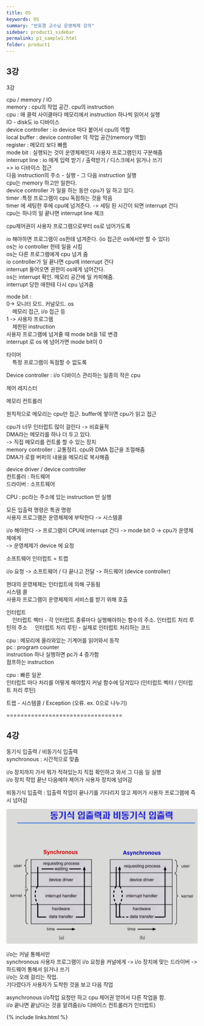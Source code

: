 ```yaml
---
title: OS
keywords: OS
summary: "반효경 교수님 운영체제 강의"
sidebar: product1_sidebar
permalink: p1_sample1.html
folder: product1
---
```


## 3강

3강  

cpu / memory / IO  
memory : cpu의 작업 공간. cpu의 instruction  
cpu : 매 클럭 사이클마다 메모리에서 instruction 하나씩 읽어서 실행  
IO - disk도 io 디바이스  
device controller : io device 마다 붙어서 cpu의 역할  
local buffer : device controller 의 작업 공간(memory 역할)  
register : 메모리 보다 빠름  
mode bit : 실행되는 것이 운영체제인지 사용자 프로그램인지 구분해줌  
interrupt line : io 에게 입력 받기 / 출력받기 / 디스크에서 읽거나 쓰기   
=> io 디바이스 접근  
다음 instruction의 주소 - 실행 - 그 다음 instruction 실행  
cpu는 memory 하고만 일한다.  
device controller 가 일을 하는 동안 cpu가 일 하고 있다.  
timer :특정 프로그램이 cpu 독점하는 것을 막음  
timer 에 세팅한 후에 cpu에 넘겨준다. -> 세팅 된 시간이 되면 interrupt 건다  
cpu는 하나의 일 끝나면 interrupt line 체크  
    
cpu제어권이 사용자 프로그램으로부터 os로 넘어가도록  
   
io 해야하면 프로그램이 os한테 넘겨준다. (io 접근은 os에서만 할 수 있다)  
os는 io controller 한테 일을 시킴  
os는 다른 프로그램에게 cpu 넘겨 줌  
io controller가 일 끝나면 cpu에 interrupt 건다  
interrupt 들어오면 권한이 os에게 넘어간다.  
os는 interrupt 확인. 메모리 공간에 일 카피해줌.   
interrupt 당한 애한테 다시 cpu 넘겨줌  
  
mode bit :   
0-> 모니터 모드. 커널모드. os  
&#160;&#160;&#160;&#160;메모리 접근, i/o 접근 등  
1 -> 사용자 프로그램  
&#160;&#160;&#160;&#160;제한된 instruction  
사용자 프로그램에 넘겨줄 때 mode bit을 1로 변경  
interrupt 로 os 에 넘어가면 mode bit이 0  
  
타이머  
&#160;&#160;&#160;&#160;특정 프로그램이 독점할 수 없도록  

Device controller : i/o 디바이스 관리하는 일종의 작은 cpu  
 
제어 레지스터  
 
메모리 컨트롤러  

원칙적으로 메모리는 cpu만 접근. buffer에 쌓이면 cpu가 읽고 접근  

cpu가 너무 인터럽트 많이 걸린다 -> 비효율적  
DMA라는 메모리를 하나 더 두고 있다.  
-> 직접 메모리를 컨트롤 할 수 있는 장치  
memory controller : 교통정리. cpu와 DMA 접근을 조절해줌  
DMA가 로컬 버퍼의 내용을 메모리로 복사해줌  

device driver / device controller  
컨트롤러 : 하드웨어  
드라이버 : 소프트웨어  

CPU : pc라는 주소에 있는 instruction 만 실행  

모든 입출력 명령은 특권 명령  
사용자 프로그램은 운영체제에 부탁한다 -> 시스템콜  

i/o 해야한다 -> 프로그램이 CPU에 interrupt 건다 -> mode bit 0 -> cpu가 운영체제에게  
-> 운영체제가 device 에 요청  

소프트웨어 인터럽트 = 트랩  

i/o 요청 -> 소프트웨어 / 다 끝나고 전달 -> 하드웨어 (device controller)  

현대의 운영체제는 인터럽트에 의해 구동됨  
시스템 콜  
사용자 프로그램이 운영체제의 서비스를 받기 위해 호출   

인터럽트  
&#160;&#160;&#160;&#160;인터럽트 벡터 - 각 인터럽트 종류마다 실행해야하는 함수의 주소. 인터럽트 처리 루틴의 주소
&#160;&#160;&#160;&#160;인터럽트 처리 루틴 - 실제로 인터럽트 처리하는 코드  


cpu : 메모리에 올라와있는 기계어를 읽어와서 동작  
pc : program counter  
instruction 하나 실행하면 pc가 4 증가함  
점프하는 instruction  

cpu : 빠른 일꾼  
인터럽트 마다 처리를 어떻게 해야할지 커널 함수에 담겨있다 (인터럽트 벡터 / 인터럽트 처리 루틴)  

트랩 - 시스템콜 / Exception (오류. ex. 0으로 나누기)  

=================================  

## 4강  



동기식 입출력 / 비동기식 입출력  
synchronous : 시간적으로 맞춤  

i/o 장치까지 가서 뭐가 적혀있는지 직접 확인하고 와서 그 다음 일 실행  
i/o 장치 작업 끝난 다음에야 제어가 사용자 장치에 넘어감  

비동기식 입출력 : 입출력 작업이 끝나기를 기다리지 않고 제어가 사용자 프로그램에 즉시 넘어감  

<img src="./synchronous.png">

i/o는 커널 통해서만  
synchronous
사용자 프로그램이 i/o 요청을 커널에게 -> i/o 장치에 맞는 드라이버 -> 하드웨어 통해서 읽거나 쓰기  
i/o는 오래 걸리는 작업.    
기다렸다가 사용자가 도착한 것을 보고 다음 작업    

asynchronous
i/o작업 요청만 하고 cpu 제어권 얻어서 다른 작업을 함.  
i/o 끝나면 끝났다는 것을 알려줌(i/o 디바이스 컨트롤러가 인터럽트)  


{% include links.html %}
